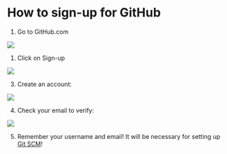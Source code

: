 # How to sign-up for GitHub

1.  Go to GitHub.com

<img src="..\media\image1.png" />

1.  Click on Sign-up

<img src="..\media\image2.png" />

3.  Create an account:

<img src="..\media\image3.png" />

4.  Check your email to verify:

<img src="..\media\image4.png" />

5.  Remember your username and email! It will be necessary for setting up [Git SCM](gitscm.md)!